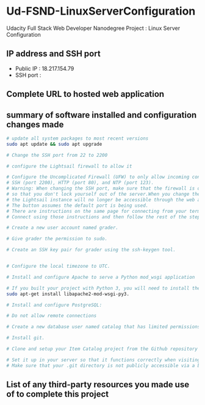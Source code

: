 # Ud-FSND-LinuxServerConfiguration
Udacity Full Stack Web Developer Nanodegree Project : Linux Server Configuration

## IP address and SSH port
* Public IP : 18.217.154.79
* SSH port : 

## Complete URL to hosted web application

## summary of software installed and configuration changes made
```bash
# update all system packages to most recent versions
sudo apt update && sudo apt upgrade

# Change the SSH port from 22 to 2200

# configure the Lightsail firewall to allow it

# Configure the Uncomplicated Firewall (UFW) to only allow incoming connections for 
# SSH (port 2200), HTTP (port 80), and NTP (port 123).
# Warning: When changing the SSH port, make sure that the firewall is open for port 2200 first, 
# so that you don't lock yourself out of the server.When you change the SSH port, 
# the Lightsail instance will no longer be accessible through the web app 'Connect using SSH' button. 
# The button assumes the default port is being used. 
# There are instructions on the same page for connecting from your terminal to the instance. 
# Connect using those instructions and then follow the rest of the steps.

# Create a new user account named grader.

# Give grader the permission to sudo.

# Create an SSH key pair for grader using the ssh-keygen tool.


# Configure the local timezone to UTC.

# Install and configure Apache to serve a Python mod_wsgi application

# If you built your project with Python 3, you will need to install the Python 3 mod_wsgi package on your server: 
sudo apt-get install libapache2-mod-wsgi-py3.

# Install and configure PostgreSQL:

# Do not allow remote connections

# Create a new database user named catalog that has limited permissions to your catalog application database.

# Install git.

# Clone and setup your Item Catalog project from the Github repository you created earlier in this Nanodegree program.

# Set it up in your server so that it functions correctly when visiting your server’s IP address in a browser. 
# Make sure that your .git directory is not publicly accessible via a browser!
```


## List of any third-party resources you made use of to complete this project

